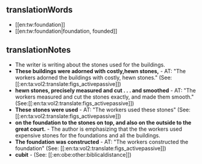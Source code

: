 ## translationWords

* [[en:tw:foundation]]
* [[en:tw:foundation|foundation, founded]]

## translationNotes

* The writer is writing about the stones used for the buildings.
* **These buildings were adorned with costly,hewn stones,** - AT: "The workers adorned the buildings with costly, hewn stones." (See: [[:en:ta:vol2:translate:figs_activepassive]])
* **hewn stones, precisely measured and cut . . . and smoothed** - AT: "The workers measured and cut the stones exactly, and made them smooth." (See:[[:en:ta:vol2:translate:figs_activepassive]])
* **These stones were used** - AT: "The workers used these stones" (See: [[:en:ta:vol2:translate:figs_activepassive]])
* **on the foundation to the stones on top, and also on the outside to the great court.** - The author is emphasizing that the the workers used expensive stones for the foundations and all the buildings.
* **The foundation was constructed** - AT: "The workers constructed the foundation" (See: [[:en:ta:vol2:translate:figs_activepassive]])
* **cubit** - (See: [[:en:obe:other:biblicaldistance]])
